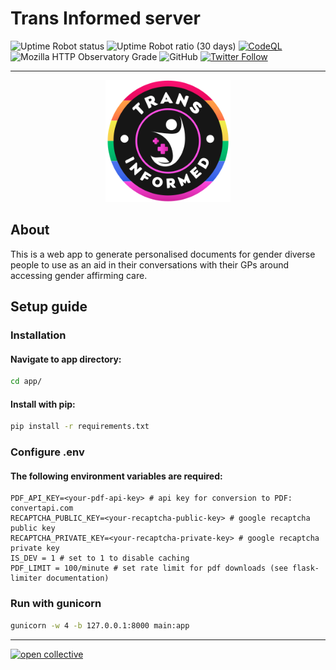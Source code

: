 # Trans Informed server

![Uptime Robot status](https://img.shields.io/uptimerobot/status/m793393353-5ef24de0db746db2e74fdfba) ![Uptime Robot ratio (30 days)](https://img.shields.io/uptimerobot/ratio/m793393353-5ef24de0db746db2e74fdfba) [![CodeQL](https://github.com/beawitcht/transinformed-server/actions/workflows/codeql.yml/badge.svg)](https://github.com/beawitcht/transinformed-server/actions/workflows/codeql.yml) ![Mozilla HTTP Observatory Grade](https://img.shields.io/mozilla-observatory/grade/www.transinformed.co.uk?publish) ![GitHub](https://img.shields.io/github/license/beawitcht/transinformed-server) [![Twitter Follow](https://img.shields.io/twitter/follow/beawitching_cic?style=social)](https://www.twitter.com/beawitching_cic)
***

<p align="center">
    <img src="https://raw.githubusercontent.com/beawitcht/transinformed-server/main/app/static/images/logo.svg" width="200" alt="Trans Informed logo">
</p>

## About
This is a web app to generate personalised documents for gender diverse people to use as an aid in their conversations with their GPs around accessing gender affirming care.


## Setup guide

### Installation

#### Navigate to app directory:
```bash
cd app/
```
#### Install with pip:

```bash
pip install -r requirements.txt
```
### Configure .env
#### The following environment variables are required:
```
PDF_API_KEY=<your-pdf-api-key> # api key for conversion to PDF: convertapi.com
RECAPTCHA_PUBLIC_KEY=<your-recaptcha-public-key> # google recaptcha public key
RECAPTCHA_PRIVATE_KEY=<your-recaptcha-private-key> # google recaptcha private key
IS_DEV = 1 # set to 1 to disable caching
PDF_LIMIT = 100/minute # set rate limit for pdf downloads (see flask-limiter documentation)
```
### Run with gunicorn
```bash
gunicorn -w 4 -b 127.0.0.1:8000 main:app
```
***
[![open collective](https://opencollective.com/beawitching/donate/button.png?color=blue)](https://opencollective.com/beawitching)
